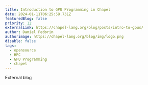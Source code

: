 ```yaml
---
title: Introduction to GPU Programming in Chapel
date: 2024-01-11T06:25:58.731Z
featuredBlog: false
priority: 12
externalLink: https://chapel-lang.org/blog/posts/intro-to-gpus/
author: Daniel Fedorin
authorimage: https://chapel-lang.org/blog/img/logo.png
disable: false
tags:
  - opensource
  - HPC
  - GPU Programming
  - chapel
---
```

E﻿xternal blog